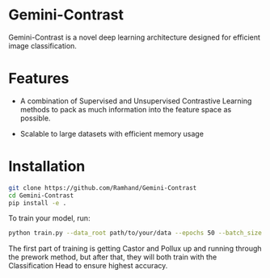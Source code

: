 # Gemini-Contrast

Gemini-Contrast is a novel deep learning architecture designed for efficient
image classification.

# Features

- A combination of Supervised and Unsupervised Contrastive Learning methods
  to pack as much information into the feature space as possible.

- Scalable to large datasets with efficient memory usage

# Installation
```bash
git clone https://github.com/Ramhand/Gemini-Contrast
cd Gemini-Contrast
pip install -e .
```
To train your model, run:
```bash
python train.py --data_root path/to/your/data --epochs 50 --batch_size 64 --learning_rate 1e-4 --use_gpu
```
The first part of training is getting Castor and Pollux up and running through the prework method, but after that, they will both train with the Classification Head to
ensure highest accuracy.
